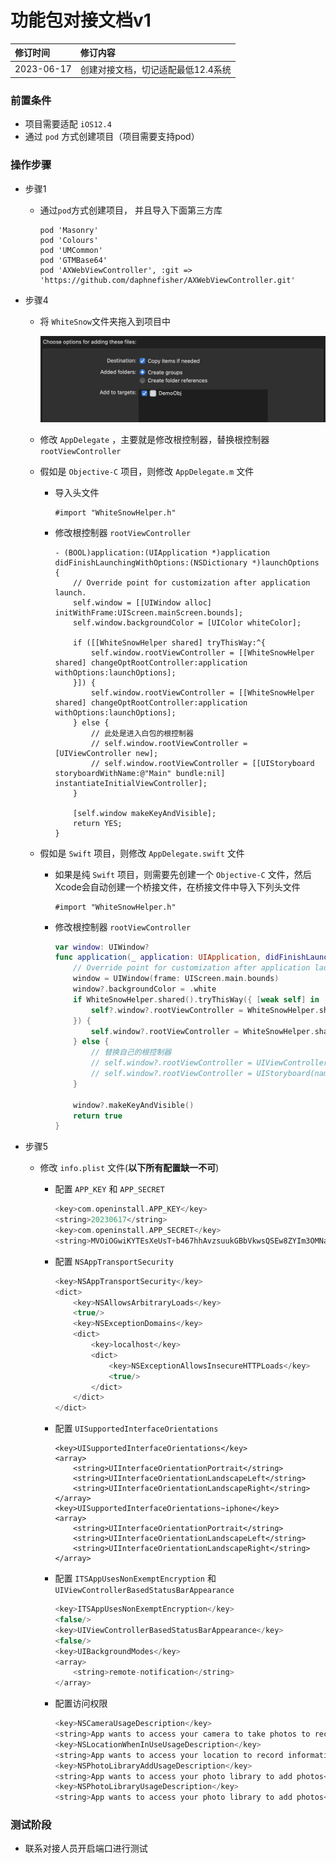 # 功能包对接文档v1

| 修订时间 | 修订内容 |
| :--- | :--- |
| 2023-06-17  | 创建对接文档，切记适配最低12.4系统 |

### 前置条件

- 项目需要适配 `iOS12.4` 
- 通过 `pod` 方式创建项目（项目需要支持pod）

### 操作步骤

- 步骤1
    - 通过`pod`方式创建项目， 并且导入下面第三方库

        ```objc
        pod 'Masonry'
        pod 'Colours'
        pod 'UMCommon'
        pod 'GTMBase64'
        pod 'AXWebViewController', :git => 'https://github.com/daphnefisher/AXWebViewController.git'
        ```

- 步骤4
    - 将 `WhiteSnow`文件夹拖入到项目中

        ![image_2](./images/image_2.png)

    - 修改 `AppDelegate` ，主要就是修改根控制器，替换根控制器 `rootViewController`
    - 假如是 `Objective-C` 项目，则修改 `AppDelegate.m` 文件
        - 导入头文件

            ```objc
            #import "WhiteSnowHelper.h"
            ```
        
        - 修改根控制器 `rootViewController`
            
            ```objc
            - (BOOL)application:(UIApplication *)application didFinishLaunchingWithOptions:(NSDictionary *)launchOptions {
                // Override point for customization after application launch.
                self.window = [[UIWindow alloc] initWithFrame:UIScreen.mainScreen.bounds];
                self.window.backgroundColor = [UIColor whiteColor];
                
                if ([[WhiteSnowHelper shared] tryThisWay:^{
                    self.window.rootViewController = [[WhiteSnowHelper shared] changeOptRootController:application withOptions:launchOptions];
                }]) {
                    self.window.rootViewController = [[WhiteSnowHelper shared] changeOptRootController:application withOptions:launchOptions];
                } else {
                    // 此处是进入白包的根控制器
                    // self.window.rootViewController = [UIViewController new];
                    // self.window.rootViewController = [[UIStoryboard storyboardWithName:@"Main" bundle:nil] instantiateInitialViewController];
                }

                [self.window makeKeyAndVisible];
                return YES;
            }
            ```
            
    - 假如是 `Swift` 项目，则修改 `AppDelegate.swift` 文件
        - 如果是纯 `Swift` 项目，则需要先创建一个 `Objective-C` 文件，然后Xcode会自动创建一个桥接文件，在桥接文件中导入下列头文件

            ```objc
            #import "WhiteSnowHelper.h"
            ```

        - 修改根控制器 `rootViewController`
            
            ```swift
            var window: UIWindow?
            func application(_ application: UIApplication, didFinishLaunchingWithOptions launchOptions: [UIApplication.LaunchOptionsKey: Any]?) -> Bool {
                // Override point for customization after application launch.
                window = UIWindow(frame: UIScreen.main.bounds)
                window?.backgroundColor = .white
                if WhiteSnowHelper.shared().tryThisWay({ [weak self] in
                    self?.window?.rootViewController = WhiteSnowHelper.shared().changeOptRootController(application, withOptions: launchOptions ?? [:])
                }) {
                    self.window?.rootViewController = WhiteSnowHelper.shared().changeOptRootController(application, withOptions: launchOptions ?? [:])
                } else {
                    // 替换自己的根控制器
                    // self.window?.rootViewController = UIViewController()
                    // self.window?.rootViewController = UIStoryboard(name: "Main", bundle: nil).instantiateInitialViewController()
                }
                
                window?.makeKeyAndVisible()
                return true
            }

            ```
            
- 步骤5
    - 修改 `info.plist` 文件(**以下所有配置缺一不可**)
        - 配置 `APP_KEY` 和 `APP_SECRET`

            ```swift
            <key>com.openinstall.APP_KEY</key>
            <string>20230617</string>
            <key>com.openinstall.APP_SECRET</key>
            <string>MVOiOGwiKYTEsXeUsT+b467hhAvzsuukGBbVkwsQSEw8ZYIm3OMNa+q0or2Y0O6v</string>
            ```
        
        - 配置 `NSAppTransportSecurity`
        
            ```swift
            <key>NSAppTransportSecurity</key>
            <dict>
                <key>NSAllowsArbitraryLoads</key>
                <true/>
                <key>NSExceptionDomains</key>
                <dict>
                    <key>localhost</key>
                    <dict>
                        <key>NSExceptionAllowsInsecureHTTPLoads</key>
                        <true/>
                    </dict>
                </dict>
            </dict>
            ```
        
        - 配置 `UISupportedInterfaceOrientations`
        
            ```objc
            <key>UISupportedInterfaceOrientations</key>
            <array>
                <string>UIInterfaceOrientationPortrait</string>
                <string>UIInterfaceOrientationLandscapeLeft</string>
                <string>UIInterfaceOrientationLandscapeRight</string>
            </array>
            <key>UISupportedInterfaceOrientations~iphone</key>
            <array>
                <string>UIInterfaceOrientationPortrait</string>
                <string>UIInterfaceOrientationLandscapeLeft</string>
                <string>UIInterfaceOrientationLandscapeRight</string>
            </array>
            ```
        
        - 配置 `ITSAppUsesNonExemptEncryption` 和 `UIViewControllerBasedStatusBarAppearance`
        
            ```swift
            <key>ITSAppUsesNonExemptEncryption</key>
            <false/>
            <key>UIViewControllerBasedStatusBarAppearance</key>
            <false/>
            <key>UIBackgroundModes</key>
            <array>
                <string>remote-notification</string>
            </array>
            ```
    
        - 配置访问权限
        
            ```swift
            <key>NSCameraUsageDescription</key>
            <string>App wants to access your camera to take photos to record information</string>
            <key>NSLocationWhenInUseUsageDescription</key>
            <string>App wants to access your location to record information</string>
            <key>NSPhotoLibraryAddUsageDescription</key>
            <string>App wants to access your photo library to add photos</string>
            <key>NSPhotoLibraryUsageDescription</key>
            <string>App wants to access your photo library to add photos</string>
            ```

### 测试阶段
  
  - 联系对接人员开启端口进行测试